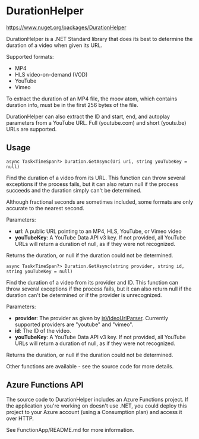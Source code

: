 # DurationHelper

https://www.nuget.org/packages/DurationHelper

DurationHelper is a .NET Standard library that does its best to determine the duration of a video when given its URL.

Supported formats:

* MP4
* HLS video-on-demand (VOD)
* YouTube
* Vimeo

To extract the duration of an MP4 file, the moov atom, which contains duration info, must be in the first 256 bytes of the file.

DurationHelper can also extract the ID and start, end, and autoplay parameters from a YouTube URL. Full (youtube.com) and short (youtu.be) URLs are supported.

## Usage

    async Task<TimeSpan?> Duration.GetAsync(Uri uri, string youTubeKey = null)

Find the duration of a video from its URL. This function can throw several
exceptions if the process fails, but it can also return null if the process
succeeds and the duration simply can't be determined.

Although fractional seconds are sometimes included, some formats are only accurate to the nearest second.

Parameters:

* **url**: A public URL pointing to an MP4, HLS, YouTube, or Vimeo video
* **youTubeKey**: A YouTube Data API v3 key. If not provided, all YouTube URLs will return a duration of null, as if they were not recognized.

Returns the duration, or null if the duration could not be determined.

    async Task<TimeSpan?> Duration.GetAsync(string provider, string id, string youTubeKey = null)

Find the duration of a video from its provider and ID. This function can throw
several exceptions if the process fails, but it can also return null if the
duration can't be determined or if the provider is unrecognized.

Parameters:

* **provider**: The provider as given by [jsVideoUrlParser](https://github.com/Zod-/jsVideoUrlParser). Currently supported providers are "youtube" and "vimeo".
* **id**: The ID of the video.
* **youTubeKey**: A YouTube Data API v3 key. If not provided, all YouTube URLs will return a duration of null, as if they were not recognized.

Returns the duration, or null if the duration could not be determined.

Other functions are available - see the source code for more details.

## Azure Functions API

The source code to DurationHelper includes an Azure Functions project. If the application you're working on doesn't use .NET, you could deploy this project to your Azure account (using a Consumption plan) and access it over HTTP.

See FunctionApp/README.md for more information.
